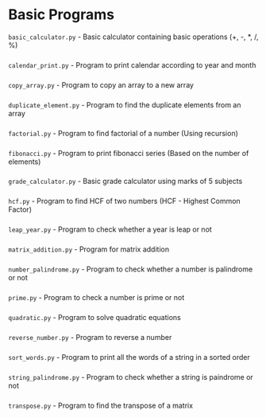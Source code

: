 # Basic Programs
``` basic_calculator.py ``` - Basic calculator containing basic operations (+, -, *, /, %)
###
``` calendar_print.py ``` - Program to print calendar according to year and month
###
``` copy_array.py ``` - Program to copy an array to a new array
###
``` duplicate_element.py ``` - Program to find the duplicate elements from an array
###
``` factorial.py ``` - Program to find factorial of a number (Using recursion)
###
``` fibonacci.py ``` - Program to print fibonacci series (Based on the number of elements)
###
``` grade_calculator.py ``` - Basic grade calculator using marks of 5 subjects
###
``` hcf.py ``` - Program to find HCF of two numbers (HCF - Highest Common Factor)
### 
``` leap_year.py ``` - Program to check whether a year is leap or not
###
``` matrix_addition.py ``` - Program for matrix addition
###
``` number_palindrome.py ``` - Program to check whether a number is palindrome or not
###
``` prime.py ``` - Program to check a number is prime or not
###
``` quadratic.py ``` - Program to solve quadratic equations
###
``` reverse_number.py ``` - Program to reverse a number
###
``` sort_words.py ``` - Program to print all the words of a string in a sorted order
###
``` string_palindrome.py ``` - Program to check whether a string is paindrome or not
###
``` transpose.py ``` - Program to find the transpose of a matrix
###